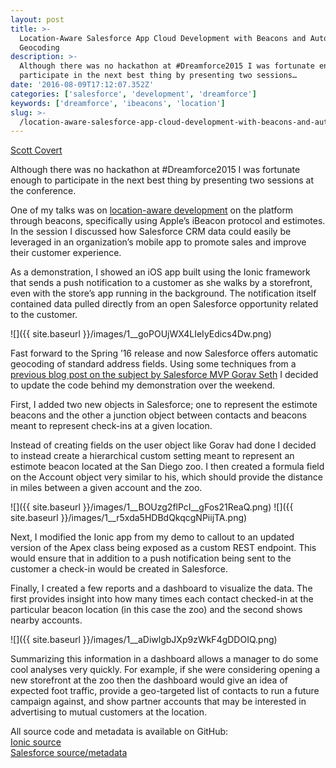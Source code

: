 ```yaml
---
layout: post
title: >-
  Location-Aware Salesforce App Cloud Development with Beacons and Automatic
  Geocoding
description: >-
  Although there was no hackathon at #Dreamforce2015 I was fortunate enough to
  participate in the next best thing by presenting two sessions…
date: '2016-08-09T17:12:07.352Z'
categories: ['salesforce', 'development', 'dreamforce']
keywords: ['dreamforce', 'ibeacons', 'location']
slug: >-
  /location-aware-salesforce-app-cloud-development-with-beacons-and-automatic-geocoding
---
```


[Scott
Covert](https://www.tython.co/)

Although there was no hackathon at #Dreamforce2015 I was fortunate enough to participate in the next best thing by presenting two sessions at the conference.

One of my talks was on [location-aware development](http://www.slideshare.net/developerforce/locationaware-salesforce1-development-with-beacons) on the platform through beacons, specifically using Apple’s iBeacon protocol and estimotes. In the session I discussed how Salesforce CRM data could easily be leveraged in an organization’s mobile app to promote sales and improve their customer experience.

As a demonstration, I showed an iOS app built using the Ionic framework that sends a push notification to a customer as she walks by a storefront, even with the store’s app running in the background. The notification itself contained data pulled directly from an open Salesforce opportunity related to the customer.

![]({{ site.baseurl }}/images/1__goPOUjWX4LIeIyEdics4Dw.png)

Fast forward to the Spring ’16 release and now Salesforce offers automatic geocoding of standard address fields. Using some techniques from a [previous blog post on the subject by Salesforce MVP Gorav Seth](http://goravseth.com/geocode-all-the-records) I decided to update the code behind my demonstration over the weekend.

First, I added two new objects in Salesforce; one to represent the estimote beacons and the other a junction object between contacts and beacons meant to represent check-ins at a given location.

Instead of creating fields on the user object like Gorav had done I decided to instead create a hierarchical custom setting meant to represent an estimote beacon located at the San Diego zoo. I then created a formula field on the Account object very similar to his, which should provide the distance in miles between a given account and the zoo.

![]({{ site.baseurl }}/images/1__BOUzg2flPcI__gFos21ReaQ.png)
![]({{ site.baseurl }}/images/1__r5xda5HDBdQkqcgNPiijTA.png)

Next, I modified the Ionic app from my demo to callout to an updated version of the Apex class being exposed as a custom REST endpoint. This would ensure that in addition to a push notification being sent to the customer a check-in would be created in Salesforce.

Finally, I created a few reports and a dashboard to visualize the data. The first provides insight into how many times each contact checked-in at the particular beacon location (in this case the zoo) and the second shows nearby accounts.

![]({{ site.baseurl }}/images/1__aDiwlgbJXp9zWkF4gDDOIQ.png)

Summarizing this information in a dashboard allows a manager to do some cool analyses very quickly. For example, if she were considering opening a new storefront at the zoo then the dashboard would give an idea of expected foot traffic, provide a geo-targeted list of contacts to run a future campaign against, and show partner accounts that may be interested in advertising to mutual customers at the location.

All source code and metadata is available on GitHub:  
[Ionic source](https://github.com/scottbcovert/salesforce-beacon-demo)  
[Salesforce source/metadata](https://github.com/scottbcovert/salesforce-beacon-demo-apex)